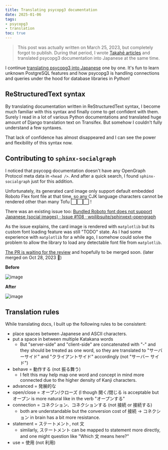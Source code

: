 ```yaml
---
title: Translating psycopg3 documentation
date: 2025-01-06
tags:
- psycopg3
- translation
toc: true
---
```

                                   
> This post was actually written on March 25, 2023, but completely forgot to publish. During that period, I wrote [Takahē articles](post/2024-03-13-takahe-gihyo-article) and translated psycopg3 documentation into Japanese at the same time. 

I continue [translating psycopg3 into Japanese](https://psycopg3-ja.translation.shuuji3.xyz/) one by one. It's fun to learn unknown PostgreSQL features and how psycopg3 is handling connections and queries under the hood for database libraries in Python!

<!--more-->

## ReStructuredText syntax

By translating documentation written in ReStructuredText syntax, I become much familiar with this syntax and finally come to get confident with them. Surely I read in a lot of various Python documentations and translated huge amount of Django translation text on Transifex. But somehow I couldn't fully understand a few syntaxes.

That lack of confidence has almost disappeared and I can see the power and flexibility of this syntax now.

## Contributing to `sphinx-socialgraph`

I noticed that psycopg documentation doesn't have any OpenGraph Protocol meta data in `<head />`. And after a quick search, I found `sphinx-socialgraph` just for this addition.

Unfortunately, its generated card image only support default embedded Roboto Flex font file at that time, so any CJK language characters cannot be rendered other than many Tofu ⬜⬜⬜ !

There was an existing issue too: [Bundled Roboto font does not support Japanese (social images) · Issue #108 · wpilibsuite/sphinxext-opengraph](https://github.com/wpilibsuite/sphinxext-opengraph/issues/108)

As the issue explains, the card image is rendered with `matplotlib` but its custom font loading feature was still "TODO" state. As I had some experience with `matplotlib` for a while ago, I somehow could solve the problem to allow the library to load any detectable font file from `matplotlib`.

[The PR is waiting for the review](https://github.com/wpilibsuite/sphinxext-opengraph/pull/110) and hopefully to be merged soon. (later merged on Oct 28, 2023 🎉)

**Before**

![image](https://user-images.githubusercontent.com/1425259/266687384-776f1477-86e5-45f3-acd6-07e39a984092.png)

**After**

![image](https://user-images.githubusercontent.com/1425259/266687274-edb4fae4-5204-4090-81e4-cd0712823654.png)

## Translation rules

While translating docs, I built up the following rules to be consistent:

- place spaces between Japanese and ASCII characters.
- put a space in between multiple Katakana words
  - But "server-side" and "client-side" are concatenated with "-" and they should be treated as one word, so they are translated to "サーバーサイド" and "クライアントサイド" accordingly (not "サーバー サイド")
- behave = 動作する (not 振る舞う)
  - I felt this may help map one word and concept in mind more connected due to the higher density of Kanji characters.
- advanced = 発展的な
- open/close = オープン/クローズ (I though 開く/閉じる is acceptable but オープン is more natural like in the verb "オープンする"
- connection = コネクション、コネクションする (not 接続 or 接続する)
  - both are understandable but the conversion cost of 接続 -> コネクション in brain has a bit more resistance.
- statement = ステートメント, not 文
  - similarly, ステートメント can be mapped to statement more directly, and one might question like "Which 文 means here?"
- use = 使用 (not 利用)

